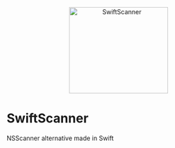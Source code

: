 <p align="center" >
  <img src="https://raw.githubusercontent.com/malcommac/SwiftScanner/develop/swiftscanner.png" width=223px height=194 alt="SwiftScanner" title="SwiftScanner">
</p>

# SwiftScanner
NSScanner alternative made in Swift
